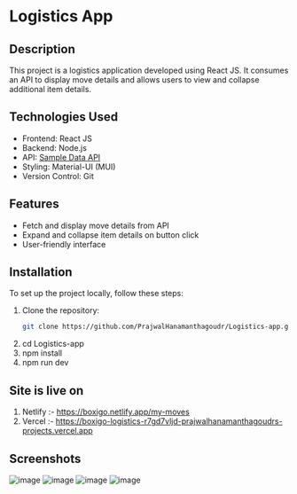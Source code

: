 # Logistics App

## Description
This project is a logistics application developed using React JS. It consumes an API to display move details and allows users to view and collapse additional item details.

## Technologies Used
- Frontend: React JS
- Backend: Node.js 
- API: [Sample Data API](http://test.api.boxigo.in/sample-data/)
- Styling: Material-UI (MUI)
- Version Control: Git

## Features
- Fetch and display move details from API
- Expand and collapse item details on button click
- User-friendly interface

## Installation
To set up the project locally, follow these steps:

1. Clone the repository:
   ```bash
   git clone https://github.com/PrajwalHanamanthagoudr/Logistics-app.git
2. cd Logistics-app
3. npm install
4. npm run dev

## Site is live on
1. Netlify :- https://boxigo.netlify.app/my-moves
2. Vercel :- https://boxigo-logistics-r7gd7vljd-prajwalhanamanthagoudrs-projects.vercel.app

## Screenshots
![image](https://github.com/user-attachments/assets/991733ce-22cb-44cb-ada4-cf5743bffdac)
![image](https://github.com/user-attachments/assets/13933d79-f0a1-4ab3-a8b1-589ed744f44d)
![image](https://github.com/user-attachments/assets/e6065912-e5f6-416e-af29-d7ffad739717)
![image](https://github.com/user-attachments/assets/a5c534a2-cb3e-4d2d-8853-a48681236f23)






   
